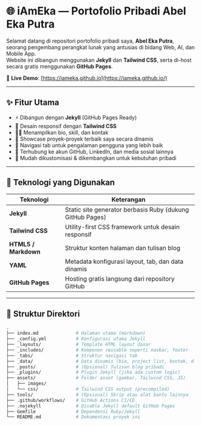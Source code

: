 # 🌐 iAmEka — Portofolio Pribadi Abel Eka Putra

Selamat datang di repositori portofolio pribadi saya, **Abel Eka Putra**, seorang pengembang perangkat lunak yang antusias di bidang Web, AI, dan Mobile App.  
Website ini dibangun menggunakan **Jekyll** dan **Tailwind CSS**, serta di-host secara gratis menggunakan **GitHub Pages**.

🔗 **Live Demo**: [https://iameka.github.io](https://iameka.github.io/)


---

## ✨ Fitur Utama

- ⚡ Dibangun dengan **Jekyll** (GitHub Pages Ready)
- 🎨 Desain responsif dengan **Tailwind CSS**
- 🧑‍💻 Menampilkan bio, skill, dan kontak
- 📁 Showcase proyek-proyek terbaik saya secara dinamis
- 🧭 Navigasi tab untuk pengalaman pengguna yang lebih baik
- 🔗 Terhubung ke akun GitHub, LinkedIn, dan media sosial lainnya
- 📄 Mudah dikustomisasi & dikembangkan untuk kebutuhan pribadi

---

## 🔧 Teknologi yang Digunakan

| Teknologi        | Keterangan                                                |
|------------------|-----------------------------------------------------------|
| **Jekyll**       | Static site generator berbasis Ruby (dukung GitHub Pages) |
| **Tailwind CSS** | Utility-first CSS framework untuk desain responsif        |
| **HTML5 / Markdown** | Struktur konten halaman dan tulisan blog            |
| **YAML**         | Metadata konfigurasi layout, tab, dan data dinamis        |
| **GitHub Pages** | Hosting gratis langsung dari repository GitHub            |

---

## 📁 Struktur Direktori

```bash
.
├── index.md              # Halaman utama (markdown)
├── _config.yml           # Konfigurasi utama Jekyll
├── _layouts/             # Template HTML layout dasar
├── _includes/            # Komponen reusable seperti navbar, footer
├── _tabs/                # Struktur navigasi tab
├── _data/                # Data dinamis (bio, project list, kontak, dll)
├── _posts/               # (Opsional) Tulisan blog pribadi
├── _plugins/             # Plugin Jekyll (jika ada custom logic)
├── assets/               # Folder asset (gambar, Tailwind CSS, JS)
│   ├── images/
│   └── css/              # Tailwind CSS output (precompiled)
├── tools/                # (Opsional) Skrip atau alat bantu lainnya
├── .github/workflows/    # GitHub Actions CI/CD
├── .nojekyll             # Disable Jekyll default GitHub Pages
├── Gemfile               # Dependensi Ruby/Jekyll
└── README.md             # Dokumentasi proyek ini
